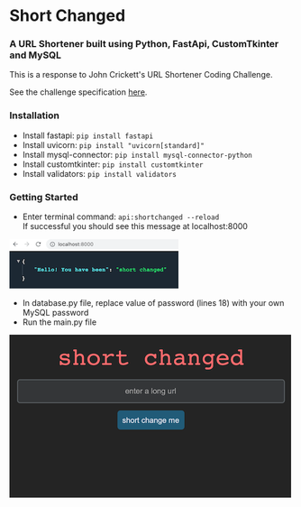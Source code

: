 # Short Changed
### A URL Shortener built using Python, FastApi, CustomTkinter and MySQL

This is a response to John Crickett's URL Shortener Coding Challenge.

See the challenge specification [here](https://codingchallenges.fyi/challenges/challenge-url-shortener).

### Installation
- Install fastapi: `pip install fastapi`  
- Install uvicorn: `pip install "uvicorn[standard]"`  
- Install mysql-connector: `pip install mysql-connector-python`
- Install customtkinter: `pip install customtkinter`
- Install validators: `pip install validators`

### Getting Started
- Enter terminal command: `api:shortchanged --reload`  
If successful you should see this message at localhost:8000  

![local host message](images/localhostmessage.png)
- In database.py file, replace value of password (lines 18) with your own MySQL password
- Run the main.py file  

![gui screenshot](images/gui_screenshot.png)







